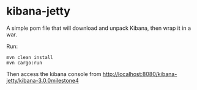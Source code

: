 kibana-jetty
============

A simple pom file that will download and unpack Kibana, then wrap it in a war.

Run:

    mvn clean install
    mvn cargo:run
 
Then access the kibana console from [http://localhost:8080/kibana-jetty/kibana-3.0.0milestone4](http://localhost:8080/kibana-jetty/kibana-3.0.0milestone4)
